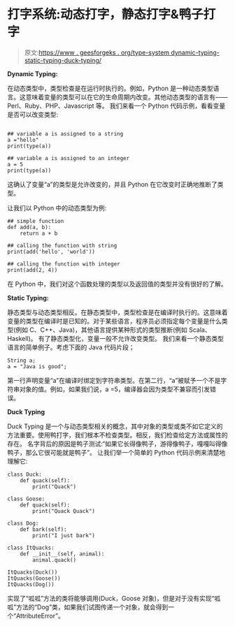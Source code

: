 # 打字系统:动态打字，静态打字&鸭子打字

> 原文:[https://www . geesforgeks . org/type-system dynamic-typing-static-typing-duck-typing/](https://www.geeksforgeeks.org/type-systemsdynamic-typing-static-typing-duck-typing/)

**Dynamic Typing:**

在动态类型中，类型检查是在运行时执行的。例如，Python 是一种动态类型语言。这意味着变量的类型可以在它的生命周期内改变。其他动态类型的语言有——Perl、Ruby、PHP、Javascript 等。
我们来看一个 Python 代码示例，看看变量是否可以改变类型:

```

## variable a is assigned to a string
a ="hello"
print(type(a))

## variable a is assigned to an integer
a = 5
print(type(a))
```

这确认了变量“a”的类型是允许改变的，并且 Python 在它改变时正确地推断了类型。

让我们以 Python 中的动态类型为例:

```
## simple function
def add(a, b):
    return a + b

## calling the function with string
print(add('hello', 'world'))

## calling the function with integer
print(add(2, 4))
```

在 Python 中，我们对这个函数处理的类型以及返回值的类型并没有很好的了解。

**Static Typing:**

静态类型与动态类型相反。在静态类型中，类型检查是在编译时执行的。这意味着变量的类型在编译时是已知的。对于某些语言，程序员必须指定每个变量是什么类型(例如 C、C++、Java)，其他语言提供某种形式的类型推断(例如 Scala、Haskell)。
有了静态类型化，变量一般不允许改变类型。
我们来看一个静态类型语言的简单例子。考虑下面的 Java 代码片段；

```
String a;
a = "Java is good";
```

第一行声明变量“a”在编译时绑定到字符串类型。在第二行，“a”被赋予一个不是字符串对象的值。例如，如果我们说，a =5，编译器会因为类型不兼容而引发错误。

**Duck Typing**

Duck Typing 是一个与动态类型相关的概念，其中对象的类型或类不如它定义的方法重要。使用鸭打字，我们根本不检查类型。相反，我们检查给定方法或属性的存在。
名字背后的原因是鸭子测试:“如果它长得像鸭子，游得像鸭子，嘎嘎叫得像鸭子，那么它很可能就是鸭子”。
让我们举一个简单的 Python 代码示例来清楚地理解它:

```
class Duck:
    def quack(self):
        print("Quack")

class Goose:
    def quack(self):
        print("Quack Quack")

class Dog:
    def bark(self):
        print("I just bark")

class ItQuacks:
    def __init__(self, animal):
        animal.quack()

ItQuacks(Duck())
ItQuacks(Goose())
ItQuacks(Dog())
```

实现了“呱呱”方法的类将能够调用(Duck，Goose 对象)，但是对于没有实现“呱呱”方法的“Dog”类，如果我们试图传递一个对象，就会得到一个“AttributeError”。